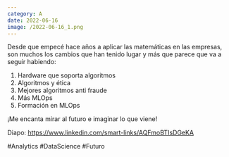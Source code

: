 ```yaml
--- 
category: A 
date: 2022-06-16 
image: /2022-06-16_1.png 
--- 
```


Desde que empecé hace años a aplicar las matemáticas en las empresas, son muchos los cambios que han tenido lugar y más que parece que va a seguir habiendo:

1) Hardware que soporta algoritmos
2) Algoritmos y ética
3) Mejores algoritmos anti fraude
4) Más MLOps
5) Formación en MLOps

¡Me encanta mirar al futuro e imaginar lo que viene!

Diapo: https://www.linkedin.com/smart-links/AQFmoBTIsDGeKA

#Analytics #DataScience #Futuro